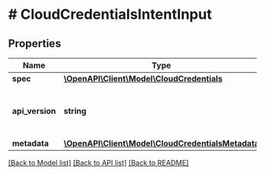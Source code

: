 # # CloudCredentialsIntentInput

## Properties

Name | Type | Description | Notes
------------ | ------------- | ------------- | -------------
**spec** | [**\OpenAPI\Client\Model\CloudCredentials**](CloudCredentials.md) |  |
**api_version** | **string** | API Version of the Nutanix v3 API framework. | [optional] [default to '3.1.0']
**metadata** | [**\OpenAPI\Client\Model\CloudCredentialsMetadata**](CloudCredentialsMetadata.md) |  |

[[Back to Model list]](../../README.md#models) [[Back to API list]](../../README.md#endpoints) [[Back to README]](../../README.md)
